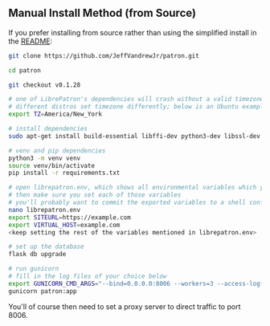 <h2>Manual Install Method (from Source)</h2>

If you prefer installing from source rather than using the simplified install in the [README](https://github.com/JeffVandrewJr/patron/blob/master/README.md#easy-install-method):
```bash
git clone https://github.com/JeffVandrewJr/patron.git

cd patron

git checkout v0.1.28

# one of LibrePatron's dependencies will crash without a valid timezone setting (see notes in README)
# different distros set timezone differently; below is an Ubuntu example
export TZ=America/New_York

# install dependencies
sudo apt-get install build-essential libffi-dev python3-dev libssl-dev

# venv and pip dependencies
python3 -m venv venv
source venv/bin/activate
pip install -r requirements.txt

# open librepatron.env, which shows all environmental variables which you need to set
# then make sure you set each of those variables
# you'll probably want to commit the exported variables to a shell config file so they stay set
nano librepatron.env
export SITEURL=https://example.com
export VIRTUAL_HOST=example.com
<keep setting the rest of the variables mentioned in librepatron.env>

# set up the database
flask db upgrade

# run gunicorn
# fill in the log files of your choice below
export GUNICORN_CMD_ARGS="--bind=0.0.0.0:8006 --workers=3 --access-logfile=- --error-logfile=-"
gunicorn patron:app
```
You'll of course then need to set a proxy server to direct traffic to port 8006.
